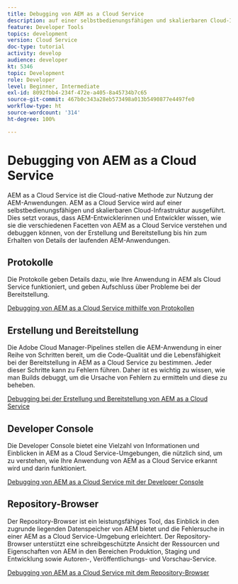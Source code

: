 ```yaml
---
title: Debugging von AEM as a Cloud Service
description: auf einer selbstbedienungsfähigen und skalierbaren Cloud-Infrastruktur. Dies setzt voraus, dass AEM-Entwicklerinnen und -Entwickler wissen, wie sie die verschiedenen Facetten von AEM as a Cloud Service verstehen und debuggen können, von der Erstellung und Bereitstellung bis hin zum Erhalten von Details der laufenden AEM-Anwendungen.
feature: Developer Tools
topics: development
version: Cloud Service
doc-type: tutorial
activity: develop
audience: developer
kt: 5346
topic: Development
role: Developer
level: Beginner, Intermediate
exl-id: 8092fbb4-234f-472e-a405-8a45734b7c65
source-git-commit: 467b0c343a28eb573498a013b5490877e4497fe0
workflow-type: ht
source-wordcount: '314'
ht-degree: 100%

---
```


# Debugging von AEM as a Cloud Service

AEM as a Cloud Service ist die Cloud-native Methode zur Nutzung der AEM-Anwendungen. AEM as a Cloud Service wird auf einer selbstbedienungsfähigen und skalierbaren Cloud-Infrastruktur ausgeführt. Dies setzt voraus, dass AEM-Entwicklerinnen und Entwickler wissen, wie sie die verschiedenen Facetten von AEM as a Cloud Service verstehen und debuggen können, von der Erstellung und Bereitstellung bis hin zum Erhalten von Details der laufenden AEM-Anwendungen.

## Protokolle

Die Protokolle geben Details dazu, wie Ihre Anwendung in AEM als Cloud Service funktioniert, und geben Aufschluss über Probleme bei der Bereitstellung.

[Debugging von AEM as a Cloud Service mithilfe von Protokollen](./logs.md)

## Erstellung und Bereitstellung

Die Adobe Cloud Manager-Pipelines stellen die AEM-Anwendung in einer Reihe von Schritten bereit, um die Code-Qualität und die Lebensfähigkeit bei der Bereitstellung in AEM as a Cloud Service zu bestimmen. Jeder dieser Schritte kann zu Fehlern führen. Daher ist es wichtig zu wissen, wie man Builds debuggt, um die Ursache von Fehlern zu ermitteln und diese zu beheben.

[Debugging bei der Erstellung und Bereitstellung von AEM as a Cloud Service](./build-and-deployment.md)

## Developer Console

Die Developer Console bietet eine Vielzahl von Informationen und Einblicken in AEM as a Cloud Service-Umgebungen, die nützlich sind, um zu verstehen, wie Ihre Anwendung von AEM as a Cloud Service erkannt wird und darin funktioniert.

[Debugging von AEM as a Cloud Service mit der Developer Console](./developer-console.md)

## Repository-Browser

Der Repository-Browser ist ein leistungsfähiges Tool, das Einblick in den zugrunde liegenden Datenspeicher von AEM bietet und die Fehlersuche in einer AEM as a Cloud Service-Umgebung erleichtert. Der Repository-Browser unterstützt eine schreibgeschützte Ansicht der Ressourcen und Eigenschaften von AEM in den Bereichen Produktion, Staging und Entwicklung sowie Autoren-, Veröffentlichungs- und Vorschau-Service.

[Debugging von AEM as a Cloud Service mit dem Repository-Browser](./repository-browser.md)
